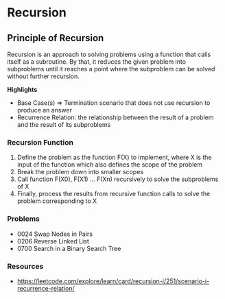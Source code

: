 # Recursion 

## Principle of Recursion 
Recursion is an approach to solving problems using a function that calls itself as a subroutine. By that, it reduces the given problem into subproblems until it reaches a point where the subproblem can be solved without further recursion.

**Highlights**
- Base Case(s) => Termination scenario that does not use recursion to produce an answer
- Recurrence Relation: the relationship between the result of a problem and the result of its subproblems

### Recursion Function 
1. Define the problem as the function F(X) to implement, where X is the input of the function which also defines the scope of the problem 
2. Break the problem down into smaller scopes
3. Call function F(X0), F(X1) ... F(Xn) recursively to solve the subproblems of X
4. Finally, process the results from recursive function calls to solve the problem corresponding to X

### Problems 
- 0024 Swap Nodes in Pairs
- 0206 Reverse Linked List
- 0700 Search in a Binary Search Tree

### Resources 
- https://leetcode.com/explore/learn/card/recursion-i/251/scenario-i-recurrence-relation/
